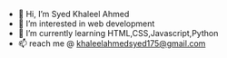 - 👋 Hi, I’m Syed Khaleel Ahmed
- 👀 I’m interested in web development
- 🌱 I’m currently learning HTML,CSS,Javascript,Python
- 📫 reach me @  khaleelahmedsyed175@gmail.com

<!---
khaleel175/khaleel175 is a ✨ special ✨ repository because its `README.md` (this file) appears on your GitHub profile.
You can click the Preview link to take a look at your changes.
--->
